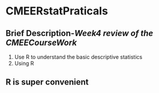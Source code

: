 # CMEERstatPraticals

## **Brief Description**-***Week4 review of the CMEECourseWork***

1. Use R to understand the basic descriptive statistics
2. Using R


## R is super convenient